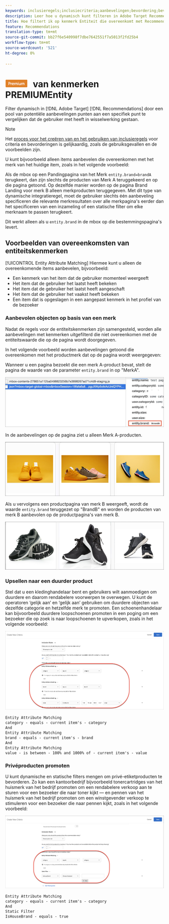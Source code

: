 ```yaml
---
keywords: inclusieregels;inclusiecriteria;aanbevelingen;bevordering;bevordering;dynamische filtering;dynamic;entiteitattributen die aanpassen
description: Leer hoe u dynamisch kunt filteren in Adobe Target Recommendations door een groep potentiële items te vergelijken met een specifiek item waarmee de gebruiker heeft gewerkt.
title: Hoe filtert ik op kenmerk Entiteit die overeenkomt met Recommendations-activiteiten?
feature: Recommendations
translation-type: tm+mt
source-git-commit: bb27f6e540998f7dbe7642551f7a5013f2fd25b4
workflow-type: tm+mt
source-wordcount: '521'
ht-degree: 0%

---
```



# ![Vergelijking ](/help/assets/premium.png) van kenmerken PREMIUMEntity

Filter dynamisch in [!DNL Adobe Target] [!DNL Recommendations] door een pool van potentiële aanbevelingen punten aan een specifiek punt te vergelijken dat de gebruiker met heeft in wisselwerking gestaan.

>[!NOTE]
>
>Het [proces voor het creëren van en het gebruiken van inclusieregels](/help/c-recommendations/c-algorithms/use-dynamic-and-static-inclusion-rules.md) voor criteria en bevorderingen is gelijkaardig, zoals de gebruiksgevallen en de voorbeelden zijn.

U kunt bijvoorbeeld alleen items aanbevelen die overeenkomen met het merk van het huidige item, zoals in het volgende voorbeeld:

Als de mbox op een Pandingpagina van het Merk `entity.brand=brandA` terugkeert, dan zijn slechts de producten van Merk A teruggekeerd en op die pagina getoond. Op dezelfde manier worden op de pagina Brand Landing voor merk B alleen merkproducten teruggegeven. Met dit type van dynamische integratieregel, moet de gebruiker slechts één aanbeveling specificeren die relevante merkresultaten over alle merkpagina&#39;s eerder dan het specificeren van een inzameling of een statische filter om elke merknaam te passen terugkeert.

Dit werkt alleen als u `entity.brand` in de mbox op die bestemmingspagina&#39;s levert.

## Voorbeelden van overeenkomsten van entiteitskenmerken

[!UICONTROL Entity Attribute Matching] Hiermee kunt u alleen de overeenkomende items aanbevelen, bijvoorbeeld:

* Een kenmerk van het item dat de gebruiker momenteel weergeeft
* Het item dat de gebruiker het laatst heeft bekeken
* Het item dat de gebruiker het laatst heeft aangeschaft
* Het item dat de gebruiker het vaakst heeft bekeken
* Een item dat is opgeslagen in een aangepast kenmerk in het profiel van de bezoeker

### Aanbevolen objecten op basis van een merk

Nadat de regels voor de entiteitskenmerken zijn samengesteld, worden alle aanbevelingen met kenmerken uitgefilterd die niet overeenkomen met de entiteitswaarde die op de pagina wordt doorgegeven.

In het volgende voorbeeld worden aanbevelingen getoond die overeenkomen met het productmerk dat op de pagina wordt weergegeven:

Wanneer u een pagina bezoekt die een merk A-product bevat, stelt de pagina de waarde van de parameter `entity.brand` in op &quot;MerkA&quot;.

![Voorbeeld van doelaanroep](/help/c-recommendations/c-algorithms/assets/example-target-call.png)

In de aanbevelingen op de pagina ziet u alleen Merk A-producten.

![Merk A aanbevelingen](/help/c-recommendations/c-algorithms/assets/brandA.png)

Als u vervolgens een productpagina van merk B weergeeft, wordt de waarde `entity.brand` teruggezet op &quot;BrandB&quot; en worden de producten van merk B aanbevolen op de productpagina&#39;s van merk B.

![Aanbevolen merk B](/help/c-recommendations/c-algorithms/assets/brandB.png)

### Upsellen naar een duurder product

Stel dat u een kledinghandelaar bent en gebruikers wilt aanmoedigen om duurdere en daarom rendabelere voorwerpen te overwegen. U kunt de operatoren ‘gelijk aan’ en ‘gelijk aan’ gebruiken om duurdere objecten van dezelfde categorie en hetzelfde merk te promoten. Een schoenenhandelaar kan bijvoorbeeld duurdere loopschoenen promoten in een poging om een bezoeker die op zoek is naar loopschoenen te upverkopen, zoals in het volgende voorbeeld:

![Uploaden](/help/c-recommendations/c-algorithms/assets/upsell.png)

```
Entity Attribute Matching
category - equals - current item's - category 
And 
Entity Attribute Matching
brand - equals - current item's - brand 
And 
Entity Attribute Matching
value - is between - 100% and 1000% of - current item's - value
```

### Privéproducten promoten

U kunt dynamische en statische filters mengen om privé-etiketproducten te bevorderen. Zo kan een kantoorbedrijf bijvoorbeeld tonercartridges van het huismerk van het bedrijf promoten om een rendabelere verkoop aan te sturen voor een bezoeker die naar toner kijkt — en pennen van het huismerk van het bedrijf promoten om een winstgevender verkoop te stimuleren voor een bezoeker die naar pennen kijkt, zoals in het volgende voorbeeld:

![House Brand](/help/c-recommendations/c-algorithms/assets/housebrand.png)

```
Entity Attribute Matching
category - equals - current item's - category 
And
Static Filter
IsHouseBrand - equals - true
```
